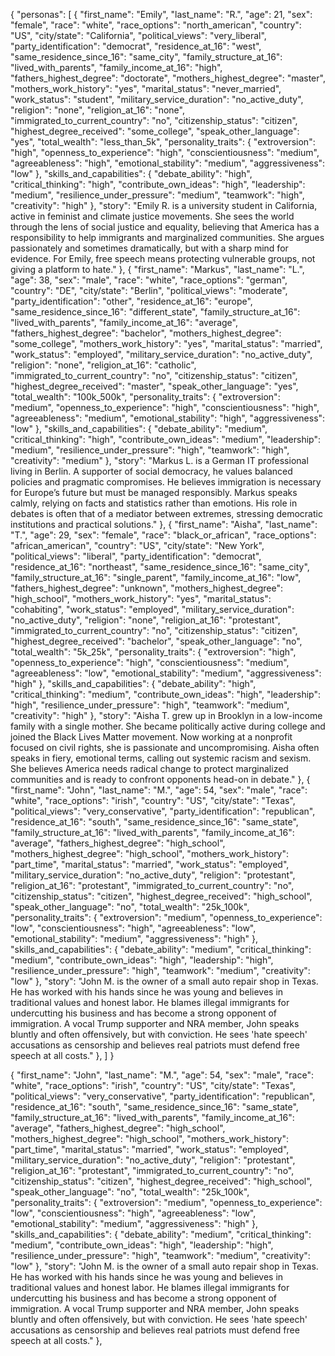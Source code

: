 {
  "personas": [
    { "first_name": "Emily", "last_name": "R.", "age": 21, "sex": "female", "race": "white", "race_options": "north_american", "country": "US", "city/state": "California", "political_views": "very_liberal", "party_identification": "democrat", "residence_at_16": "west", "same_residence_since_16": "same_city", "family_structure_at_16": "lived_with_parents", "family_income_at_16": "high", "fathers_highest_degree": "doctorate", "mothers_highest_degree": "master", "mothers_work_history": "yes", "marital_status": "never_married", "work_status": "student", "military_service_duration": "no_active_duty", "religion": "none", "religion_at_16": "none", "immigrated_to_current_country": "no", "citizenship_status": "citizen", "highest_degree_received": "some_college", "speak_other_language": "yes", "total_wealth": "less_than_5k", "personality_traits": { "extroversion": "high", "openness_to_experience": "high", "conscientiousness": "medium", "agreeableness": "high", "emotional_stability": "medium", "aggressiveness": "low" }, "skills_and_capabilities": { "debate_ability": "high", "critical_thinking": "high", "contribute_own_ideas": "high", "leadership": "medium", "resilience_under_pressure": "medium", "teamwork": "high", "creativity": "high" }, "story": "Emily R. is a university student in California, active in feminist and climate justice movements. She sees the world through the lens of social justice and equality, believing that America has a responsibility to help immigrants and marginalized communities. She argues passionately and sometimes dramatically, but with a sharp mind for evidence. For Emily, free speech means protecting vulnerable groups, not giving a platform to hate." },
    { "first_name": "Markus", "last_name": "L.", "age": 38, "sex": "male", "race": "white", "race_options": "german", "country": "DE", "city/state": "Berlin", "political_views": "moderate", "party_identification": "other", "residence_at_16": "europe", "same_residence_since_16": "different_state", "family_structure_at_16": "lived_with_parents", "family_income_at_16": "average", "fathers_highest_degree": "bachelor", "mothers_highest_degree": "some_college", "mothers_work_history": "yes", "marital_status": "married", "work_status": "employed", "military_service_duration": "no_active_duty", "religion": "none", "religion_at_16": "catholic", "immigrated_to_current_country": "no", "citizenship_status": "citizen", "highest_degree_received": "master", "speak_other_language": "yes", "total_wealth": "100k_500k", "personality_traits": { "extroversion": "medium", "openness_to_experience": "high", "conscientiousness": "high", "agreeableness": "medium", "emotional_stability": "high", "aggressiveness": "low" }, "skills_and_capabilities": { "debate_ability": "medium", "critical_thinking": "high", "contribute_own_ideas": "medium", "leadership": "medium", "resilience_under_pressure": "high", "teamwork": "high", "creativity": "medium" }, "story": "Markus L. is a German IT professional living in Berlin. A supporter of social democracy, he values balanced policies and pragmatic compromises. He believes immigration is necessary for Europe’s future but must be managed responsibly. Markus speaks calmly, relying on facts and statistics rather than emotions. His role in debates is often that of a mediator between extremes, stressing democratic institutions and practical solutions." },
    { "first_name": "Aisha", "last_name": "T.", "age": 29, "sex": "female", "race": "black_or_african", "race_options": "african_american", "country": "US", "city/state": "New York", "political_views": "liberal", "party_identification": "democrat", "residence_at_16": "northeast", "same_residence_since_16": "same_city", "family_structure_at_16": "single_parent", "family_income_at_16": "low", "fathers_highest_degree": "unknown", "mothers_highest_degree": "high_school", "mothers_work_history": "yes", "marital_status": "cohabiting", "work_status": "employed", "military_service_duration": "no_active_duty", "religion": "none", "religion_at_16": "protestant", "immigrated_to_current_country": "no", "citizenship_status": "citizen", "highest_degree_received": "bachelor", "speak_other_language": "no", "total_wealth": "5k_25k", "personality_traits": { "extroversion": "high", "openness_to_experience": "high", "conscientiousness": "medium", "agreeableness": "low", "emotional_stability": "medium", "aggressiveness": "high" }, "skills_and_capabilities": { "debate_ability": "high", "critical_thinking": "medium", "contribute_own_ideas": "high", "leadership": "high", "resilience_under_pressure": "high", "teamwork": "medium", "creativity": "high" }, "story": "Aisha T. grew up in Brooklyn in a low-income family with a single mother. She became politically active during college and joined the Black Lives Matter movement. Now working at a nonprofit focused on civil rights, she is passionate and uncompromising. Aisha often speaks in fiery, emotional terms, calling out systemic racism and sexism. She believes America needs radical change to protect marginalized communities and is ready to confront opponents head-on in debate." },
    { "first_name": "John", "last_name": "M.", "age": 54, "sex": "male", "race": "white", "race_options": "irish", "country": "US", "city/state": "Texas", "political_views": "very_conservative", "party_identification": "republican", "residence_at_16": "south", "same_residence_since_16": "same_state", "family_structure_at_16": "lived_with_parents", "family_income_at_16": "average", "fathers_highest_degree": "high_school", "mothers_highest_degree": "high_school", "mothers_work_history": "part_time", "marital_status": "married", "work_status": "employed", "military_service_duration": "no_active_duty", "religion": "protestant", "religion_at_16": "protestant", "immigrated_to_current_country": "no", "citizenship_status": "citizen", "highest_degree_received": "high_school", "speak_other_language": "no", "total_wealth": "25k_100k", "personality_traits": { "extroversion": "medium", "openness_to_experience": "low", "conscientiousness": "high", "agreeableness": "low", "emotional_stability": "medium", "aggressiveness": "high" }, "skills_and_capabilities": { "debate_ability": "medium", "critical_thinking": "medium", "contribute_own_ideas": "high", "leadership": "high", "resilience_under_pressure": "high", "teamwork": "medium", "creativity": "low" }, "story": "John M. is the owner of a small auto repair shop in Texas. He has worked with his hands since he was young and believes in traditional values and honest labor. He blames illegal immigrants for undercutting his business and has become a strong opponent of immigration. A vocal Trump supporter and NRA member, John speaks bluntly and often offensively, but with conviction. He sees 'hate speech' accusations as censorship and believes real patriots must defend free speech at all costs." },
  ]
}


{ "first_name": "John", "last_name": "M.", "age": 54, "sex": "male", "race": "white", "race_options": "irish", "country": "US", "city/state": "Texas", "political_views": "very_conservative", "party_identification": "republican", "residence_at_16": "south", "same_residence_since_16": "same_state", "family_structure_at_16": "lived_with_parents", "family_income_at_16": "average", "fathers_highest_degree": "high_school", "mothers_highest_degree": "high_school", "mothers_work_history": "part_time", "marital_status": "married", "work_status": "employed", "military_service_duration": "no_active_duty", "religion": "protestant", "religion_at_16": "protestant", "immigrated_to_current_country": "no", "citizenship_status": "citizen", "highest_degree_received": "high_school", "speak_other_language": "no", "total_wealth": "25k_100k", "personality_traits": { "extroversion": "medium", "openness_to_experience": "low", "conscientiousness": "high", "agreeableness": "low", "emotional_stability": "medium", "aggressiveness": "high" }, "skills_and_capabilities": { "debate_ability": "medium", "critical_thinking": "medium", "contribute_own_ideas": "high", "leadership": "high", "resilience_under_pressure": "high", "teamwork": "medium", "creativity": "low" }, "story": "John M. is the owner of a small auto repair shop in Texas. He has worked with his hands since he was young and believes in traditional values and honest labor. He blames illegal immigrants for undercutting his business and has become a strong opponent of immigration. A vocal Trump supporter and NRA member, John speaks bluntly and often offensively, but with conviction. He sees 'hate speech' accusations as censorship and believes real patriots must defend free speech at all costs." },
